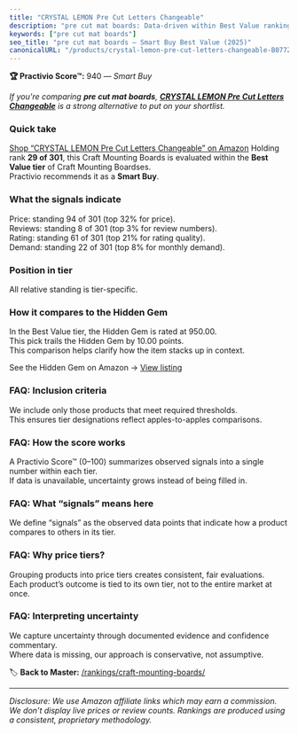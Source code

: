 ```yaml
---
title: "CRYSTAL LEMON Pre Cut Letters Changeable"
description: "pre cut mat boards: Data-driven within Best Value ranking using the Practivio Score™. Positioned by quality, value, demand, findability, momentum."
keywords: ["pre cut mat boards"]
seo_title: "pre cut mat boards — Smart Buy Best Value (2025)"
canonicalURL: "/products/crystal-lemon-pre-cut-letters-changeable-B077ZFHTHG/"
---
```


**🏆 Practivio Score™:** 940 — _Smart Buy_


*If you're comparing **pre cut mat boards**, **[CRYSTAL LEMON Pre Cut Letters Changeable](https://www.amazon.com/dp/B077ZFHTHG?tag=practivio-20)** is a strong alternative to put on your shortlist.*
### Quick take
[Shop “CRYSTAL LEMON Pre Cut Letters Changeable” on Amazon](https://www.amazon.com/dp/B077ZFHTHG?tag=practivio-20)
Holding rank **29 of 301**, this Craft Mounting Boards is evaluated within the **Best Value tier** of Craft Mounting Boardses.  
Practivio recommends it as a **Smart Buy**.

### What the signals indicate
Price: standing 94 of 301 (top 32% for price).  
Reviews: standing 8 of 301 (top 3% for review numbers).  
Rating: standing 61 of 301 (top 21% for rating quality).  
Demand: standing 22 of 301 (top 8% for monthly demand).

### Position in tier
All relative standing is tier-specific.

### How it compares to the Hidden Gem
In the Best Value tier, the Hidden Gem is rated at 950.00.  
This pick trails the Hidden Gem by 10.00 points.  
This comparison helps clarify how the item stacks up in context.  

See the Hidden Gem on Amazon → [View listing](https://www.amazon.com/dp/B00PRYQ9YU?tag=practivio-20)

### FAQ: Inclusion criteria
We include only those products that meet required thresholds.  
This ensures tier designations reflect apples-to-apples comparisons.

### FAQ: How the score works
A Practivio Score™ (0–100) summarizes observed signals into a single number within each tier.  
If data is unavailable, uncertainty grows instead of being filled in.

### FAQ: What “signals” means here
We define “signals” as the observed data points that indicate how a product compares to others in its tier.

### FAQ: Why price tiers?
Grouping products into price tiers creates consistent, fair evaluations.  
Each product’s outcome is tied to its own tier, not to the entire market at once.

### FAQ: Interpreting uncertainty
We capture uncertainty through documented evidence and confidence commentary.  
Where data is missing, our approach is conservative, not assumptive.


🏷️ **Back to Master:** [/rankings/craft-mounting-boards/](/rankings/craft-mounting-boards/)

---
_Disclosure: We use Amazon affiliate links which may earn a commission. We don’t display live prices or review counts. Rankings are produced using a consistent, proprietary methodology._
